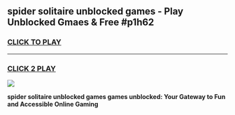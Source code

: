 
## spider solitaire unblocked games - Play Unblocked Gmaes & Free #p1h62
<h3>
<a href="https://premium.freeplayer.one?title=spider_solitaire_unblocked_games&ref=01M">CLICK TO PLAY</a></h3>
<hr>

<h3>
<a href="https://premium.freeplayer.one?title=spider_solitaire_unblocked_games&ref=01M">CLICK 2 PLAY</a>
  
</h3>

<a href="https://premium.freeplayer.one?title=spider_solitaire_unblocked_games&ref=01M"><img src="https://clearcache.store/games.png"></a>


**spider solitaire unblocked games games unblocked: Your Gateway to Fun and Accessible Online Gaming**
